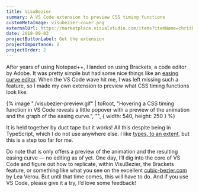 ```yaml
---
title: VisuBezier
summary: A VS Code extension to preview CSS timing functions
customMetaImage: visubezier-cover.png
externalUrl: https://marketplace.visualstudio.com/items?itemName=chriskirknielsen.visubezier
date: 2018-09-03
projectButtonLabel: Get the extension
projectImportance: 2
projectOrder: 2
---
```


After years of using Notepad++, I landed on using Brackets, a code editor by Adobe. It was pretty simple but had some nice things like an [easing curve editor](./brackets-curve-editor.png). When the VS Code wave hit me, I was left missing such a feature, so I made my own extension to preview what CSS timing functions look like.

{% image "./visubezier-preview.gif" | toRoot, "Hovering a CSS timing function in VS Code reveals a little popover with a preview of the animation and the graph of the easing curve.", "", { width: 540, height: 250 } %}

It is held together by duct tape but it works! All this despite being in TypeScript, which I do not use anywhere else. I like [types, to an extent](/blog/fine-types-arent-the-worst/), but this is a step too far for me.

Do note that is only offers a preview of the animation and the resulting easing curve — no editing as of yet. One day, I’ll dig into the core of VS Code and figure out how to replicate, within VisuBezier, the Brackets feature, or something like what you see on the excellent [cubic-bezier.com](https://cubic-bezier.com) by Lea Verou. But until that time comes, this will have to do. And if you use VS Code, please give it a try, I’d love some feedback!
